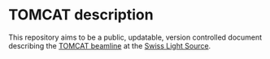 # TOMCAT description

This repository aims to be a public, updatable, version controlled document describing the [TOMCAT beamline](http://psi.ch/sls/tomcat) at the [Swiss Light Source](http://psi.ch/sls).
